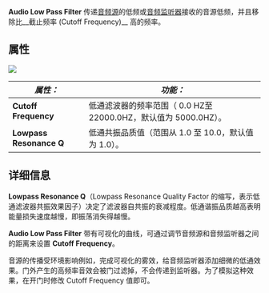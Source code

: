**Audio Low Pass Filter** 传递[音频源](https://docs.unity3d.com/cn/current/Manual/class-AudioSource.html)的低频或[音频监听器](https://docs.unity3d.com/cn/current/Manual/class-AudioListener.html)接收的音源低频，并且移除比__截止频率 (Cutoff Frequency)__ 高的频率。

## 属性
![](https://docs.unity3d.com/cn/current/uploads/Main/AudioLowPassFilter.png)

|**_属性：_**|**_功能：_**|
|---|---|
|**Cutoff Frequency**|低通滤波器的频率范围（ 0.0 HZ至 22000.0HZ，默认值为 5000.0HZ）。|
|**Lowpass Resonance Q**|低通共振品质值（范围从 1.0 至 10.0，默认值为 1.0）。|

## 详细信息
__Lowpass Resonance Q__（Lowpass Resonance Quality Factor 的缩写，表示低通滤波器共振效果因子）决定了滤波器自共振的衰减程度。低通谐振品质越高表明能量损失速度越慢，即振荡消失得越慢。

**Audio Low Pass Filter** 带有可视化的曲线，可通过调节音频源和音频监听器之间的距离来设置 **Cutoff Frequency**。

音源的传播受环境影响例如，完成可视化的雾效，给音频监听器添加细微的低通效果。门外产生的高频率音效会被门过滤掉，不会传递到监听器。为了模拟这种效果，在开门时修改 Cutoff Frequency 值即可。
